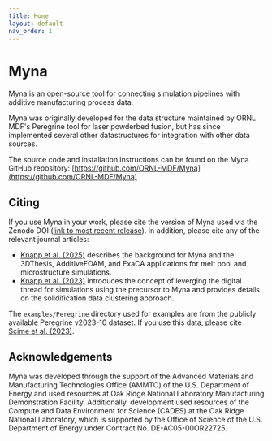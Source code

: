 ```yaml
---
title: Home
layout: default
nav_order: 1
---
```


# Myna

Myna is an open-source tool for connecting simulation pipelines with additive
manufacturing process data.

Myna was originally developed for the data structure maintained by ORNL
MDF's Peregrine tool for laser powderbed fusion, but has since implemented several
other datastructures for integration with other data sources.

The source code and installation instructions can be found on the Myna GitHub
repository: [https://github.com/ORNL-MDF/Myna](https://github.com/ORNL-MDF/Myna)

## Citing

If you use Myna in your work, please cite the version of Myna used via the Zenodo DOI
([link to most recent release](https://zenodo.org/doi/10.5281/zenodo.13345124)).
In addition, please cite any of the relevant journal articles:

- [Knapp et al. (2025)](https://doi.org/10.1016/j.commatsci.2025.114094) describes
  the background for Myna and the 3DThesis, AdditiveFOAM, and ExaCA applications for
  melt pool and microstructure simulations.
- [Knapp et al. (2023)](https://doi.org/10.1016/j.addma.2023.103861) introduces the
  concept of leverging the digital thread for simulations using the precursor to
  Myna and provides details on the solidification data clustering approach.

The `examples/Peregrine` directory used for examples are from the publicly
available Peregrine v2023-10 dataset. If you use this data, please cite
[Scime et al. (2023)](https://doi.ccs.ornl.gov/dataset/be65285a-316d-534d-989e-eacb30cb6e46).

## Acknowledgements

Myna was developed through the support of the Advanced Materials and Manufacturing
Technologies Office (AMMTO) of the U.S. Department of Energy  and used resources
at Oak Ridge National Laboratory Manufacturing Demonstration Facility. Additionally,
development used resources of the Compute and Data Environment for Science (CADES) at
the Oak Ridge National Laboratory, which is supported by the Office of Science of the
U.S. Department of Energy under Contract No. DE-AC05-00OR22725.
